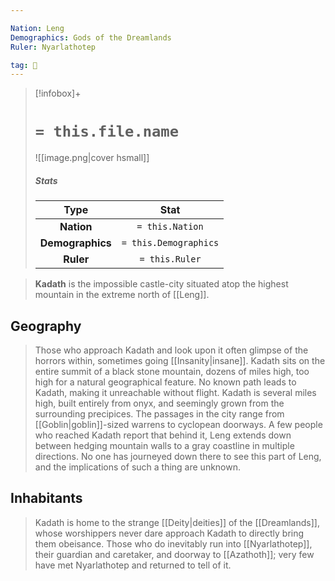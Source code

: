 ```yaml
---

Nation: Leng
Demographics: Gods of the Dreamlands
Ruler: Nyarlathotep

tag: 🌃
---
```


> [!infobox]+
> #  `= this.file.name`
> ![[image.png|cover hsmall]]
> ##### Stats
> Type | Stat |
> :---:|:---:|
> **Nation** | `= this.Nation` |
> **Demographics** | `= this.Demographics` |
> **Ruler** | `= this.Ruler` |



> **Kadath** is the impossible castle-city situated atop the highest mountain in the extreme north of [[Leng]].


## Geography

> Those who approach Kadath and look upon it often glimpse of the horrors within, sometimes going [[Insanity|insane]]. Kadath sits on the entire summit of a black stone mountain, dozens of miles high, too high for a natural geographical feature. No known path leads to Kadath, making it unreachable without flight. Kadath is several miles high, built entirely from onyx, and seemingly grown from the surrounding precipices. The passages in the city range from [[Goblin|goblin]]-sized warrens to cyclopean doorways.
> A few people who reached Kadath report that behind it, Leng extends down between hedging mountain walls to a gray coastline in multiple directions. No one has journeyed down there to see this part of Leng, and the implications of such a thing are unknown.


## Inhabitants

> Kadath is home to the strange [[Deity|deities]] of the [[Dreamlands]], whose worshippers never dare approach Kadath to directly bring them obeisance. Those who do inevitably run into [[Nyarlathotep]], their guardian and caretaker, and doorway to [[Azathoth]]; very few have met Nyarlathotep and returned to tell of it.







